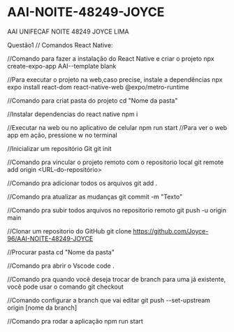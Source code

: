 # AAI-NOITE-48249-JOYCE
AAI UNIFECAF NOITE 48249 JOYCE LIMA

Questão1
// Comandos React Native:

//Comando para fazer a instalação do React Native e criar o projeto
npx create-expo-app AAI--template blank

//Para executar o projeto na web,caso precise, instale a dependências 
npx expo install react-dom react-native-web @expo/metro-runtime

//Comando para criat pasta do projeto
cd "Nome da pasta"

//Instalar dependencias do react native
npm i

//Executar na web ou no aplicativo de celular
npm run start //Para ver o web app em ação, pressione w no terminal

//Inicializar um repositório Git
git init

//Comando pra vincular o projeto remoto com o repositorio local
git remote add origin <URL-do-repositório>

//Comando pra adicionar todos os arquivos 
git add .

//Comando pra atualizar as mudanças 
git commit -m "Texto"

//Comando pra subir todos arquivos no repositorio remoto
git push -u origin main


//Clonar um repositorio do GitHub
git clone https://github.com/Joyce-96/AAI-NOITE-48249-JOYCE

//Procurar pasta
cd "Nome da pasta"

//Comando pra abrir o Vscode
code .

//Comando pra quando você deseja trocar de branch para uma já existente, você pode usar o comando
git checkout <nome-da-branch>

//Comando configurar a branch  que vai editar
git push --set-upstream origin [nome da branch]

//Comando pra rodar a aplicação
npm run start



